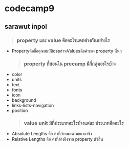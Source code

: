 # codecamp9

## sarawut inpol

> ### property และ value คืออะไรแตกต่างกันอย่างไร

- Propertyคือชื่อคุณสมบัติcssส่วนValuesคือค่าของ property นั้นๆ
  > ### property ที่สอนใน precamp มีกี่กลุ่มอะไรบ้าง
- color
- units
- text
- fonts
- icon
- background
- links-lists-navigation
- position
  > ### value unit มีกี่ประเภทอะไรบ้างแต่ละ ประเภทคืออะไร
- Absolute Lengths คือ ค่าที่กำหนดตามขนาดจริง
- Relative Lengths คือ ค่าที่อ้างอิงจาก property ตัวอื่น
